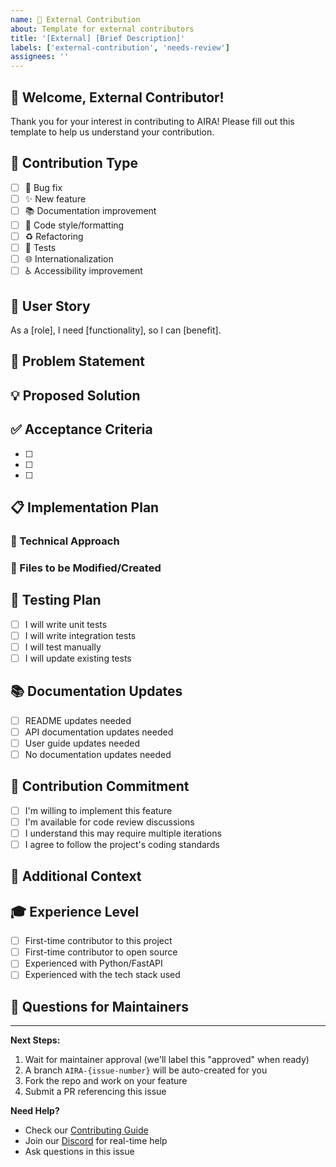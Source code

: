 ```yaml
---
name: 🌟 External Contribution
about: Template for external contributors
title: '[External] [Brief Description]'
labels: ['external-contribution', 'needs-review']
assignees: ''
---
```


## 👋 **Welcome, External Contributor!**
Thank you for your interest in contributing to AIRA! Please fill out this template to help us understand your contribution.

## 🚀 **Contribution Type**
- [ ] 🐛 Bug fix
- [ ] ✨ New feature
- [ ] 📚 Documentation improvement
- [ ] 🎨 Code style/formatting
- [ ] ♻️ Refactoring
- [ ] 🧪 Tests
- [ ] 🌐 Internationalization
- [ ] ♿ Accessibility improvement

## 👤 **User Story**
As a [role], I need [functionality], so I can [benefit].

## 🎯 **Problem Statement**
<!-- What problem does this solve? Why is it needed? -->

## 💡 **Proposed Solution**
<!-- Describe your approach to solving this problem -->

## ✅ **Acceptance Criteria**
<!-- Define what "done" looks like -->
- [ ] 
- [ ] 
- [ ] 

## 📋 **Implementation Plan**
<!-- How do you plan to implement this? -->

### 🔧 Technical Approach
<!-- Technical details of your implementation -->

### 📁 Files to be Modified/Created
<!-- List the files you expect to change -->

## 🧪 **Testing Plan**
<!-- How will you test your changes? -->
- [ ] I will write unit tests
- [ ] I will write integration tests
- [ ] I will test manually
- [ ] I will update existing tests

## 📚 **Documentation Updates**
<!-- Will documentation need updates? -->
- [ ] README updates needed
- [ ] API documentation updates needed
- [ ] User guide updates needed
- [ ] No documentation updates needed

## 🤝 **Contribution Commitment**
- [ ] I'm willing to implement this feature
- [ ] I'm available for code review discussions
- [ ] I understand this may require multiple iterations
- [ ] I agree to follow the project's coding standards

## 📝 **Additional Context**
<!-- Any other relevant information -->

## 🎓 **Experience Level**
<!-- Help us provide appropriate guidance -->
- [ ] First-time contributor to this project
- [ ] First-time contributor to open source
- [ ] Experienced with Python/FastAPI
- [ ] Experienced with the tech stack used

## 💬 **Questions for Maintainers**
<!-- Ask any questions you have -->

---
**Next Steps:**
1. Wait for maintainer approval (we'll label this "approved" when ready)
2. A branch `AIRA-{issue-number}` will be auto-created for you
3. Fork the repo and work on your feature
4. Submit a PR referencing this issue

**Need Help?**
- Check our [Contributing Guide](CONTRIBUTING.md)
- Join our [Discord](https://discord.gg/aira) for real-time help
- Ask questions in this issue